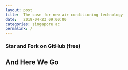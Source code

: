 ```yaml
---
layout: post
title:  The case for new air conditioning technology
date:   2019-04-23 09:00:00
categories: singapore ac 
permalink: /
---
```




### Star and Fork on GitHub (free) ###



## And Here We Go ##



[nus-ac]:	https://www.straitstimes.com/singapore/nus-team-develops-water-based-air-conditioner
[nus-ac-2]:	https://www.eco-business.com/videos/heres-a-new-air-conditioner-that-cools-without-warming-the-planet/
[straitstimes-ac]:	https://www.todayonline.com/commentary/high-time-singapore-does-something-about-its-inefficient-reliance-air-conditioning
[sgac-use-sciencedirect]:	https://www.sciencedirect.com/science/article/pii/S1876610217329326